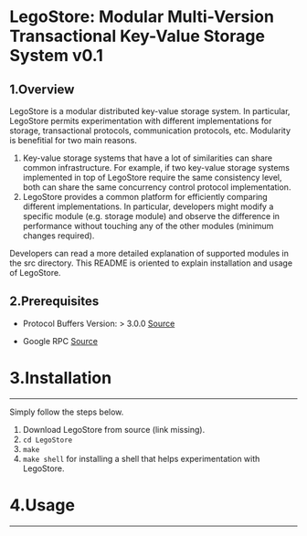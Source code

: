 LegoStore: Modular Multi-Version Transactional Key-Value Storage System v0.1
============================================================================

1.Overview
----------
LegoStore is a modular distributed key-value storage system. In particular, LegoStore permits experimentation with different implementations for storage, transactional protocols, communication protocols, etc. Modularity is benefitial for two main reasons.

1) Key-value storage systems that have a lot of similarities can share common infrastructure. For example, if two key-value storage systems implemented in top of LegoStore require the same consistency level, both can share the same concurrency control protocol implementation.
2) LegoStore provides a common platform for efficiently comparing different implementations. In particular, developers might modify a specific module (e.g. storage module) and observe the difference in performance without touching any of the other modules (minimum changes required).

Developers can read a more detailed explanation of supported modules in the src directory. This README is oriented to explain installation and usage of LegoStore.

2.Prerequisites
---------------
* Protocol Buffers
  Version: > 3.0.0
  [Source](https://github.com/google/protobuf/releases)

* Google RPC
  [Source](https://github.com/grpc/grpc/blob/master/INSTALL.md)

# 3.Installation
----------------
Simply follow the steps below.
1. Download LegoStore from source (link missing).
2. `cd LegoStore`
3. `make`
4. `make shell` for installing a shell that helps experimentation with LegoStore.

# 4.Usage
---------

